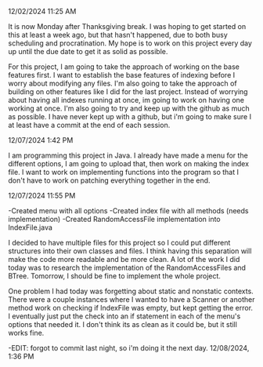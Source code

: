 12/02/2024
11:25 AM

It is now Monday after Thanksgiving break.
I was hoping to get started on this at least a week ago, but that hasn't happened, due to both busy scheduling and procratination. 
My hope is to work on this project every day up until the due date to get it as solid as possible.

For this project, I am going to take the approach of working on the base features first. I want to establish the base features of indexing before I worry about modifying any files.
I'm also going to take the approach of building on other features like I did for the last project. Instead of worrying about having all indexes running at once, im going to work on having one working at once. 
I'm also going to try and keep up with the github as much as possible. I have never kept up with a github, but i'm going to make sure I at least have a commit at the end of each session.



12/07/2024
1:42 PM

I am programming this project in Java. I already have made a menu for the different options, I am going to upload that, then work on making the index file. 
I want to work on implementing functions into the program so that I don't have to work on patching everything together in the end. 



12/07/2024
11:55 PM

-Created menu with all options
-Created index file with all methods (needs implementation)
-Created RandomAccessFile implementation into IndexFile.java

I decided to have multiple files for this project so I could put different structures into their own classes and files. I think having this separation will make the code more readable and be more clean.
A lot of the work I did today was to research the implementation of the RandomAccessFiles and BTree. Tomorrow, I should be fine to implement the whole project.

One problem I had today was forgetting about static and nonstatic contexts. There were a couple instances where I wanted to have a Scanner or another method work on checking if IndexFile was empty, but kept getting the error. 
I eventually just put the check into an if statement in each of the menu's options that needed it.
I don't think its as clean as it could be, but it still works fine.

-EDIT: forgot to commit last night, so i'm doing it the next day. 12/08/2024, 1:36 PM



